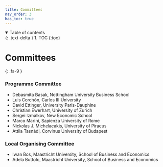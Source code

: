```yaml
---
title: Committees
nav_order: 3
has_toc: true
---
```


<details open markdown="block">
  <summary>
    Table of contents
  </summary>
  {: .text-delta }
1. TOC
{:toc}
</details>

# Committees
{: .fs-9 }

### Programme Committee

- Debasmita Basak, Nottingham University Business School
- Luis Corchón, Carlos III University
- David Ettinger, University Paris-Dauphine
- Christian Ewerhart, University of Zurich
- Sergei Izmalkov, New Economic School
- Marco Marini, Sapienza University of Rome
- Nickolas J. Michelacakis, University of Piraeus
- Attila Tasnádi, Corvinus University of Budapest

### Local Organising Committee

- Iwan Bos, Maastricht University, School of Business and Economics
- Adela Buttolo, Maastricht University, School of Business and Economics
